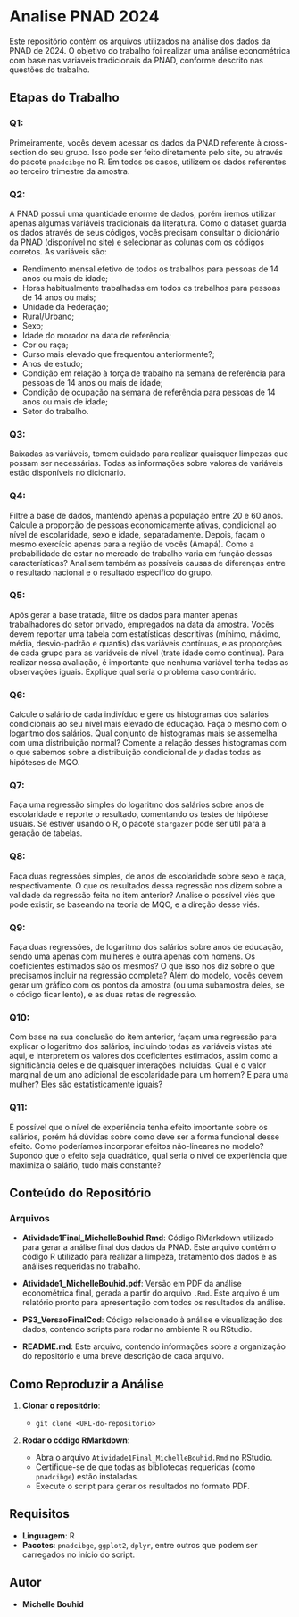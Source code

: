 # Analise PNAD 2024

Este repositório contém os arquivos utilizados na análise dos dados da PNAD de 2024. O objetivo do trabalho foi realizar uma análise econométrica com base nas variáveis tradicionais da PNAD, conforme descrito nas questões do trabalho.

## Etapas do Trabalho

### Q1:
Primeiramente, vocês devem acessar os dados da PNAD referente à cross-section do seu grupo. Isso pode ser feito diretamente pelo site, ou através do pacote `pnadcibge` no R. Em todos os casos, utilizem os dados referentes ao terceiro trimestre da amostra.

### Q2:
A PNAD possui uma quantidade enorme de dados, porém iremos utilizar apenas algumas variáveis tradicionais da literatura. Como o dataset guarda os dados através de seus códigos, vocês precisam consultar o dicionário da PNAD (disponível no site) e selecionar as colunas com os códigos corretos. As variáveis são:

- Rendimento mensal efetivo de todos os trabalhos para pessoas de 14 anos ou mais de idade;
- Horas habitualmente trabalhadas em todos os trabalhos para pessoas de 14 anos ou mais;
- Unidade da Federação;
- Rural/Urbano;
- Sexo;
- Idade do morador na data de referência;
- Cor ou raça;
- Curso mais elevado que frequentou anteriormente?;
- Anos de estudo;
- Condição em relação à força de trabalho na semana de referência para pessoas de 14 anos ou mais de idade;
- Condição de ocupação na semana de referência para pessoas de 14 anos ou mais de idade;
- Setor do trabalho.

### Q3:
Baixadas as variáveis, tomem cuidado para realizar quaisquer limpezas que possam ser necessárias. Todas as informações sobre valores de variáveis estão disponíveis no dicionário.

### Q4:
Filtre a base de dados, mantendo apenas a população entre 20 e 60 anos. Calcule a proporção de pessoas economicamente ativas, condicional ao nível de escolaridade, sexo e idade, separadamente. Depois, façam o mesmo exercício apenas para a região de vocês (Amapá). Como a probabilidade de estar no mercado de trabalho varia em função dessas características? Analisem também as possíveis causas de diferenças entre o resultado nacional e o resultado específico do grupo.

### Q5:
Após gerar a base tratada, filtre os dados para manter apenas trabalhadores do setor privado, empregados na data da amostra. Vocês devem reportar uma tabela com estatísticas descritivas (mínimo, máximo, média, desvio-padrão e quantis) das variáveis contínuas, e as proporções de cada grupo para as variáveis de nível (trate idade como contínua). Para realizar nossa avaliação, é importante que nenhuma variável tenha todas as observações iguais. Explique qual seria o problema caso contrário.

### Q6:
Calcule o salário de cada indivíduo e gere os histogramas dos salários condicionais ao seu nível mais elevado de educação. Faça o mesmo com o logaritmo dos salários. Qual conjunto de histogramas mais se assemelha com uma distribuição normal? Comente a relação desses histogramas com o que sabemos sobre a distribuição condicional de 𝑦 dadas todas as hipóteses de MQO.

### Q7:
Faça uma regressão simples do logaritmo dos salários sobre anos de escolaridade e reporte o resultado, comentando os testes de hipótese usuais. Se estiver usando o R, o pacote `stargazer` pode ser útil para a geração de tabelas.

### Q8:
Faça duas regressões simples, de anos de escolaridade sobre sexo e raça, respectivamente. O que os resultados dessa regressão nos dizem sobre a validade da regressão feita no item anterior? Analise o possível viés que pode existir, se baseando na teoria de MQO, e a direção desse viés.

### Q9:
Faça duas regressões, de logaritmo dos salários sobre anos de educação, sendo uma apenas com mulheres e outra apenas com homens. Os coeficientes estimados são os mesmos? O que isso nos diz sobre o que precisamos incluir na regressão completa? Além do modelo, vocês devem gerar um gráfico com os pontos da amostra (ou uma subamostra deles, se o código ficar lento), e as duas retas de regressão.

### Q10:
Com base na sua conclusão do item anterior, façam uma regressão para explicar o logaritmo dos salários, incluindo todas as variáveis vistas até aqui, e interpretem os valores dos coeficientes estimados, assim como a significância deles e de quaisquer interações incluídas. Qual é o valor marginal de um ano adicional de escolaridade para um homem? E para uma mulher? Eles são estatisticamente iguais?

### Q11:
É possível que o nível de experiência tenha efeito importante sobre os salários, porém há dúvidas sobre como deve ser a forma funcional desse efeito. Como poderíamos incorporar efeitos não-lineares no modelo? Supondo que o efeito seja quadrático, qual seria o nível de experiência que maximiza o salário, tudo mais constante?

## Conteúdo do Repositório

### Arquivos

- **Atividade1Final_MichelleBouhid.Rmd**: Código RMarkdown utilizado para gerar a análise final dos dados da PNAD. Este arquivo contém o código R utilizado para realizar a limpeza, tratamento dos dados e as análises requeridas no trabalho.
  
- **Atividade1_MichelleBouhid.pdf**: Versão em PDF da análise econométrica final, gerada a partir do arquivo `.Rmd`. Este arquivo é um relatório pronto para apresentação com todos os resultados da análise.

- **PS3_VersaoFinalCod**: Código relacionado à análise e visualização dos dados, contendo scripts para rodar no ambiente R ou RStudio.

- **README.md**: Este arquivo, contendo informações sobre a organização do repositório e uma breve descrição de cada arquivo.

## Como Reproduzir a Análise

1. **Clonar o repositório**:
   - `git clone <URL-do-repositorio>`
   
2. **Rodar o código RMarkdown**:
   - Abra o arquivo `Atividade1Final_MichelleBouhid.Rmd` no RStudio.
   - Certifique-se de que todas as bibliotecas requeridas (como `pnadcibge`) estão instaladas.
   - Execute o script para gerar os resultados no formato PDF.

## Requisitos

- **Linguagem**: R
- **Pacotes**: `pnadcibge`, `ggplot2`, `dplyr`, entre outros que podem ser carregados no início do script.

## Autor

- **Michelle Bouhid**

